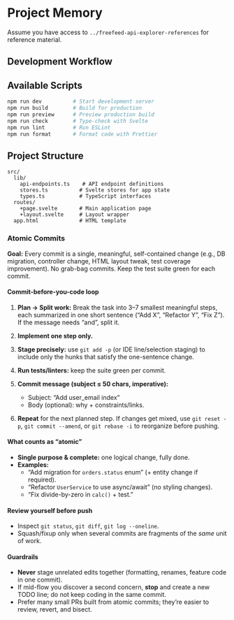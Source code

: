 # Project Memory

Assume you have access to `../freefeed-api-explorer-references` for reference material.

## Development Workflow

## Available Scripts

```bash
npm run dev          # Start development server
npm run build        # Build for production
npm run preview      # Preview production build
npm run check        # Type-check with Svelte
npm run lint         # Run ESLint
npm run format       # Format code with Prettier
```

## Project Structure

```
src/
  lib/
    api-endpoints.ts    # API endpoint definitions
    stores.ts          # Svelte stores for app state
    types.ts           # TypeScript interfaces
  routes/
    +page.svelte       # Main application page
    +layout.svelte     # Layout wrapper
  app.html             # HTML template
```

### Atomic Commits

**Goal:** Every commit is a single, meaningful, self-contained change (e.g., DB migration, controller change, HTML layout tweak, test coverage improvement). No grab-bag commits. Keep the test suite green for each commit.

#### Commit-before-you-code loop

1. **Plan → Split work:** Break the task into 3–7 smallest meaningful steps, each summarized in one short sentence (“Add X”, “Refactor Y”, “Fix Z”). If the message needs “and”, split it.
2. **Implement one step only.**
3. **Stage precisely:** use `git add -p` (or IDE line/selection staging) to include only the hunks that satisfy the one-sentence change.
4. **Run tests/linters:** keep the suite green per commit.
5. **Commit message (subject ≤ 50 chars, imperative):**
   - Subject: “Add user_email index”
   - Body (optional): why + constraints/links.

6. **Repeat** for the next planned step. If changes get mixed, use `git reset -p`, `git commit --amend`, or `git rebase -i` to reorganize before pushing.

#### What counts as “atomic”

- **Single purpose & complete:** one logical change, fully done.
- **Examples:**
  - “Add migration for `orders.status` enum” (+ entity change if required).
  - “Refactor `UserService` to use async/await” (no styling changes).
  - “Fix divide-by-zero in `calc()` + test.”

#### Review yourself before push

- Inspect `git status`, `git diff`, `git log --oneline`.
- Squash/fixup only when several commits are fragments of the _same_ unit of work.

#### Guardrails

- **Never** stage unrelated edits together (formatting, renames, feature code in one commit).
- If mid-flow you discover a second concern, **stop** and create a new TODO line; do not keep coding in the same commit.
- Prefer many small PRs built from atomic commits; they’re easier to review, revert, and bisect.

